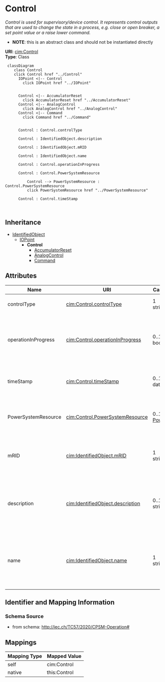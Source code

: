 # Control


_Control is used for supervisory/device control. It represents control outputs that are used to change the state in a process, e.g. close or open breaker, a set point value or a raise lower command._




* __NOTE__: this is an abstract class and should not be instantiated directly


**URI**: [cim:Control](http://iec.ch/TC57/CIM100#Control)<br />
**Type**: Class




```mermaid
 classDiagram
    class Control
    click Control href "../Control"
      IOPoint <|-- Control
        click IOPoint href "../IOPoint"
      

      Control <|-- AccumulatorReset
        click AccumulatorReset href "../AccumulatorReset"
      Control <|-- AnalogControl
        click AnalogControl href "../AnalogControl"
      Control <|-- Command
        click Command href "../Command"
      
      
      Control : Control.controlType
        
      Control : IdentifiedObject.description
        
      Control : IdentifiedObject.mRID
        
      Control : IdentifiedObject.name
        
      Control : Control.operationInProgress
        
      Control : Control.PowerSystemResource
        
          Control --> PowerSystemResource : Control.PowerSystemResource
          click PowerSystemResource href "../PowerSystemResource"
        
      Control : Control.timeStamp
        
      
```





## Inheritance
* [IdentifiedObject](IdentifiedObject.md)
    * [IOPoint](IOPoint.md)
        * **Control**
            * [AccumulatorReset](AccumulatorReset.md)
            * [AnalogControl](AnalogControl.md)
            * [Command](Command.md)



## Attributes


| Name | URI | Cardinality and Range | Description | Inheritance |
| ---  | --- | --- | --- | --- |
| controlType | [cim:Control.controlType](http://iec.ch/TC57/CIM100#Control.controlType) | 1 <br />  string  | Specifies the type of Control | direct |
| operationInProgress | [cim:Control.operationInProgress](http://iec.ch/TC57/CIM100#Control.operationInProgress) | 0..1 <br />  boolean  | Indicates that a client is currently sending control commands that has not co... | direct |
| timeStamp | [cim:Control.timeStamp](http://iec.ch/TC57/CIM100#Control.timeStamp) | 0..1 <br />  datetime  | The last time a control output was sent | direct |
| PowerSystemResource | [cim:Control.PowerSystemResource](http://iec.ch/TC57/CIM100#Control.PowerSystemResource) | 0..1 <br />  [PowerSystemResource](PowerSystemResource.md)  | Regulating device governed by this control output | direct |
| mRID | [cim:IdentifiedObject.mRID](http://iec.ch/TC57/CIM100#IdentifiedObject.mRID) | 1 <br />  string  | Master resource identifier issued by a model authority | [IdentifiedObject](IdentifiedObject.md) |
| description | [cim:IdentifiedObject.description](http://iec.ch/TC57/CIM100#IdentifiedObject.description) | 0..1 <br />  string  | The description is a free human readable text describing or naming the object | [IdentifiedObject](IdentifiedObject.md) |
| name | [cim:IdentifiedObject.name](http://iec.ch/TC57/CIM100#IdentifiedObject.name) | 1 <br />  string  | The name is any free human readable and possibly non unique text naming the o... | [IdentifiedObject](IdentifiedObject.md) |









## Identifier and Mapping Information







### Schema Source


* from schema: http://iec.ch/TC57/2020/CPSM-Operation#





## Mappings

| Mapping Type | Mapped Value |
| ---  | ---  |
| self | cim:Control |
| native | this:Control |




